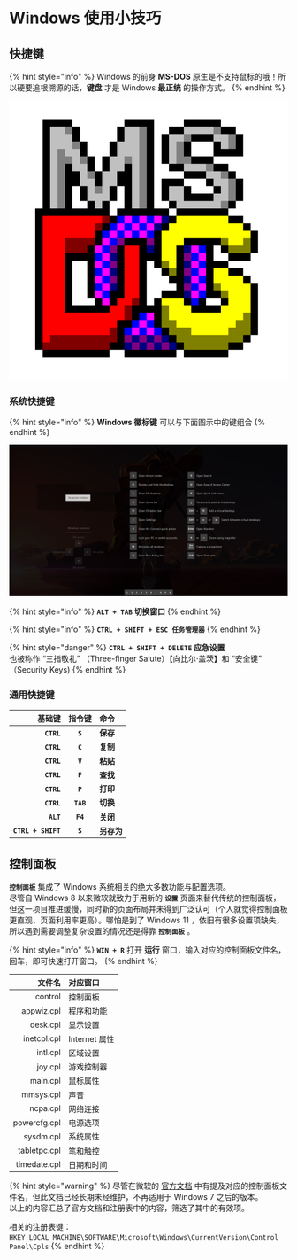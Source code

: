 # Windows 使用小技巧

## 快捷键

{% hint style="info" %}
Windows 的前身 **MS-DOS** 原生是不支持鼠标的哦！所以硬要追根溯源的话，**键盘** 才是 Windows **最正统** 的操作方式。
{% endhint %}

![](../.gitbook/assets/image%20%2814%29.png)

### 系统快捷键

{% hint style="info" %}
**Windows 徽标键** 可以与下面图示中的键组合
{% endhint %}

![Powertoys &#x5FEB;&#x6377;&#x952E;&#x6307;&#x5357;](../.gitbook/assets/image%20%2813%29.png)

{% hint style="info" %}
**`ALT + TAB` 切换窗口**
{% endhint %}

{% hint style="info" %}
**`CTRL + SHIFT + ESC 任务管理器`**
{% endhint %}

{% hint style="danger" %}
**`CTRL + SHIFT + DELETE` 应急设置**  
也被称作 “三指敬礼” （Three-finger Salute）【向比尔·盖茨】和 “安全键” （Security Keys\)
{% endhint %}



### 通用快捷键

| 基础键 | 指令键 | 命令 |
| ---: | :---: | :--- |
| **`CTRL`** | **`S`** | **保存** |
| **`CTRL`** | **`C`** | **复制** |
| **`CTRL`** | **`V`** | **粘贴** |
| **`CTRL`** | **`F`** | **查找** |
| **`CTRL`** | **`P`** | **打印** |
| **`CTRL`** | **`TAB`** | **切换** |
| **`ALT`** | **`F4`** | **关闭** |
| **`CTRL + SHIFT`** | **`S`** | **另存为** |

## 控制面板

**`控制面板`** 集成了 Windows 系统相关的绝大多数功能与配置选项。  
尽管自 Windows 8 以来微软就致力于用新的 **`设置`** 页面来替代传统的控制面板，但这一项目推进缓慢，同时新的页面布局并未得到广泛认可（个人就觉得控制面板更直观、页面利用率更高）。哪怕是到了 Windows 11 ，依旧有很多设置项缺失，所以遇到需要调整复杂设置的情况还是得靠 **`控制面板`** 。

{% hint style="info" %}
**`WIN + R`** 打开 **运行** 窗口，输入对应的控制面板文件名，回车，即可快速打开窗口。
{% endhint %}

| 文件名 | 对应窗口 |
| ---: | :--- |
| control | 控制面板 |
| appwiz.cpl | 程序和功能 |
| desk.cpl | 显示设置 |
| inetcpl.cpl | Internet 属性 |
| intl.cpl | 区域设置 |
| joy.cpl | 游戏控制器 |
| main.cpl | 鼠标属性 |
| mmsys.cpl | 声音 |
| ncpa.cpl | 网络连接 |
| powercfg.cpl | 电源选项 |
| sysdm.cpl | 系统属性 |
| tabletpc.cpl | 笔和触控 |
| timedate.cpl | 日期和时间 |

{% hint style="warning" %}
尽管在微软的 [官方文档](https://support.microsoft.com/en-us/topic/description-of-control-panel-cpl-files-4dc809cd-5063-6c6d-3bee-d3f18b2e0176) 中有提及对应的控制面板文件名，但此文档已经长期未经维护，不再适用于 Windows 7 之后的版本。  
以上的内容汇总了官方文档和注册表中的内容，筛选了其中的有效项。

相关的注册表键：  
`HKEY_LOCAL_MACHINE\SOFTWARE\Microsoft\Windows\CurrentVersion\Control Panel\Cpls`
{% endhint %}

